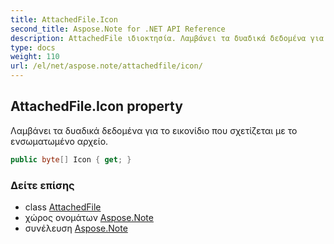 ```yaml
---
title: AttachedFile.Icon
second_title: Aspose.Note for .NET API Reference
description: AttachedFile ιδιοκτησία. Λαμβάνει τα δυαδικά δεδομένα για το εικονίδιο που σχετίζεται με το ενσωματωμένο αρχείο.
type: docs
weight: 110
url: /el/net/aspose.note/attachedfile/icon/
---
```

## AttachedFile.Icon property

Λαμβάνει τα δυαδικά δεδομένα για το εικονίδιο που σχετίζεται με το ενσωματωμένο αρχείο.

```csharp
public byte[] Icon { get; }
```

### Δείτε επίσης

* class [AttachedFile](../)
* χώρος ονομάτων [Aspose.Note](../../attachedfile/)
* συνέλευση [Aspose.Note](../../../)


